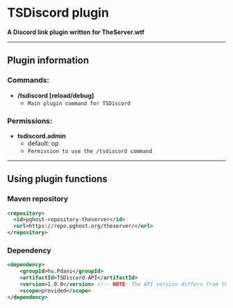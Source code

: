 # TSDiscord plugin
**A Discord link plugin written for TheServer.wtf**
***
## Plugin information
### Commands:
- **/tsdiscord [reload/debug]**
  - `Main plugin command for TSDiscord`

### Permissions:
- **tsdiscord.admin**
  - default: op
  - `Permission to use the /tsdiscord command`

***
## Using plugin functions
### Maven repository
```xml
<repository>
  <id>pghost-repository-theserver</id>
  <url>https://repo.pghost.org/theserver/</url>
</repository>
```

### Dependency
```xml
<dependency>
    <groupId>hu.Pdani</groupId>
    <artifactId>TSDiscord-API</artifactId>
    <version>1.0.0</version> <!-- NOTE: The API version differs from the plugin version! Check the repo for the latest version. -->
    <scope>provided</scope>
</dependency>
```

